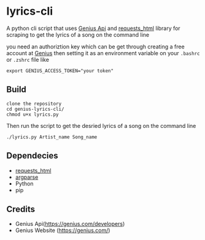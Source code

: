 # lyrics-cli

A python cli script that uses [Genius Api](https://genius.com/developers) and [requests_html](https://requests-html.kennethreitz.org/) library for scraping to get the lyrics of a song on the command line


you need an authoriztion key which can be get through creating a free account at [Genius](https://genius.com/) then setting it as an environment variable on your ```.bashrc``` or ```.zshrc``` file like

``````
export GENIUS_ACCESS_TOKEN="your token"

``````

## Build

``````
clone the repository
cd genius-lyrics-cli/
chmod u+x lyrics.py

``````

Then run the script to get the desried lyrics of a song on the command line

``````
./lyrics.py Artist_name Song_name

``````

## Dependecies

* [requests_html](https://requests-html.kennethreitz.org/)
* [argparse](https://requests-html.kennethreitz.org/)
* Python 
* pip

## Credits
* Genius Api(https://genius.com/developers)
* Genius Website (https://genius.com/)
